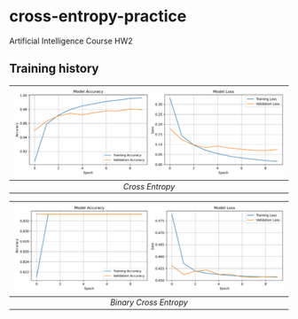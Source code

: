 # cross-entropy-practice
Artificial Intelligence Course HW2

## Training history
| ![Cross-Entropy-Chart](/charts/Cross-Entropy_2024-12-22_07-05-21.png) | 
|:--:| 
| *Cross Entropy* |

| ![Binary-Cross-Entropy-Chart](/charts/Binary-Cross-Entropy_2024-12-22_07-31-58.png) | 
|:--:| 
| *Binary Cross Entropy* |
